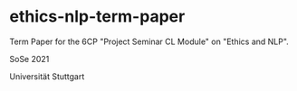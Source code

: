 # ethics-nlp-term-paper

Term Paper for the 6CP "Project Seminar CL Module" on "Ethics and NLP". 

SoSe 2021

Universität Stuttgart



